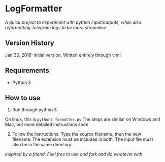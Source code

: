 # LogFormatter

*A quick project to experiment with python input/outputs, while also reformatting Telegram logs to be more streamline* 

## Version History

Jan 30, 2018: Initial version. Written entirely through vim! 

## Requirements
* Python 3

## How to use
1. Run through python 3.

On linux, this is ``python3 formatter.py`` 
The steps are similar on Windows and Mac, but more detailed instructions soon 

2. Follow the instructions: Type the source filename, then the new filename. The extension must be included in both. The input file must also be in the same directory. 




*Inspired by a friend. Feel free to use and fork and do whatever with*

